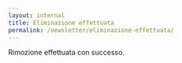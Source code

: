 ```yaml
---
layout: internal
title: Eliminazione effettuata
permalink: /newsletter/eliminazione-effettuata/
---
```


Rimozione effettuata con successo.